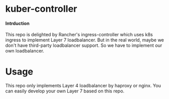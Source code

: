 # kuber-controller

#### Intrduction

This repo is delighted by Rancher's ingress-controller which uses k8s ingress to implement Layer 7 loadbalancer. But in the real world, maybe we don't have third-party loadbalancer support. So we have to implement our own loadbalancer.



# Usage

This repo only implements Layer 4 loadbalancer by haproxy or nginx. You can easily develop your own Layer 7 based on this repo.

